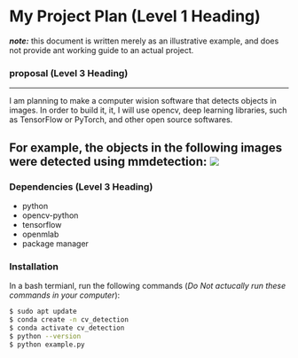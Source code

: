 # My Project Plan (Level 1 Heading)
***note:*** this document is written merely as an illustrative example, and does not provide ant working guide to an actual project. 

### proposal (Level 3 Heading) 
---
I am planning to make a computer wision software that detects objects in images.
In order to build it, it, I will use opencv, deep learning libraries, such as TensorFlow
or PyTorch, and other open source softwares.

For example, the objects in the following images were detected using mmdetection: 
![](https://user-images.githubusercontent.com/12907710/137271636-56ba1cd2-b110-4812-8221-b4c120320aa9.png)
---
### Dependencies (Level 3 Heading) 
- python
- opencv-python
- tensorflow
- openmlab
- package manager 

### Installation
In a bash termianl, run the following commands (*Do Not actucally run these commands in your computer*):
```sh
$ sudo apt update
$ conda create -n cv_detection
$ conda activate cv_detection
$ python --version
$ python example.py
```
